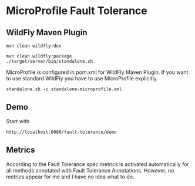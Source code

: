 # MicroProfile Fault Tolerance

## WildFly Maven Plugin

```
mvn clean wildfly:dev

mvn clean wildfly:package 
./target/server/bin/standalone.sh
```

MicroProfile is configured in pom.xml for WildFly Maven Plugin. If you want to use standard
WildFly you have to use MicroProfile explicitly.

```
standalone.sh -c standalone-microprofile.xml
```


## Demo 

Start with 
```
http://localhost:8080/fault-tolerance/demo
```



## Metrics

According to the Fault Tolerance spec metrics is activated automatically for all methods annotated with Fault Tolerance Annotations.
However, no metrics appear for me and I have no idea what to do.

